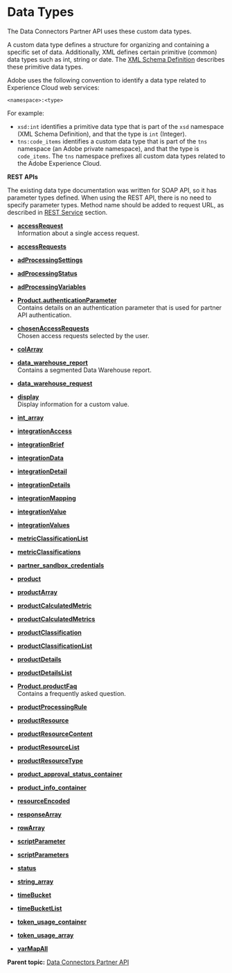 # Data Types

The Data Connectors Partner API uses these custom data types.

A custom data type defines a structure for organizing and containing a specific set of data. Additionally, XML defines certain primitive \(common\) data types such as int, string or date. The [XML Schema Definition](http://www.w3.org/TR/xmlschema11-2/) describes these primitive data types.

Adobe uses the following convention to identify a data type related to Experience Cloud web services:

`<namespace>:<type>` 

For example:

-   `xsd:int` identifies a primitive data type that is part of the `xsd` namespace \(XML Schema Definition\), and that the type is `int` \(Integer\).
-   `tns:code_items` identifies a custom data type that is part of the `tns` namespace \(an Adobe private namespace\), and that the type is `code_items`. The `tns` namespace prefixes all custom data types related to the Adobe Experience Cloud.

**REST APIs** 

The existing data type documentation was written for SOAP API, so it has parameter types defined. When using the REST API, there is no need to specify parameter types. Method name should be added to request URL, as described in [REST Service](../Overview/c_overview_rest.md#) section.

-   **[accessRequest](../data_types/r_accessRequest.md)**  
Information about a single access request.
-   **[accessRequests](../data_types/r_accessRequests.md)**  

-   **[adProcessingSettings](../data_types/r_datatype_adProcessingSettings.md)**  

-   **[adProcessingStatus](../data_types/r_datatype_adProcessingStatus.md)**  

-   **[adProcessingVariables](../data_types/r_datatype_adProcessingVariables.md)**  

-   **[Product.authenticationParameter](../data_types/r_datatype_authenticationParameter.md)**  
Contains details on an authentication parameter that is used for partner API authentication.
-   **[chosenAccessRequests](../data_types/r_chosenAccessRequests.md)**  
Chosen access requests selected by the user.
-   **[colArray](../data_types/r_datatype_colArray.md)**  

-   **[data\_warehouse\_report](../data_types/r_datatype_data_warehouse_report.md)**  
Contains a segmented Data Warehouse report.
-   **[data\_warehouse\_request](../data_types/r_datatype_data_warehouse_request.md)**  

-   **[display](../data_types/r_datatype_display.md)**  
Display information for a custom value.
-   **[int\_array](../data_types/r_datatype_int_array.md)**  

-   **[integrationAccess](../data_types/r_datatype_integrationAccess.md)**  

-   **[integrationBrief](../data_types/r_datatype_integrationBriefs.md)**  

-   **[integrationData](../data_types/r_datatype_integrationDatas.md)**  

-   **[integrationDetail](../data_types/r_datatype_integrationDetail.md)**  

-   **[integrationDetails](../data_types/r_datatype_integrationDetails.md)**  

-   **[integrationMapping](../data_types/r_datatype_integrationMapping.md)**  

-   **[integrationValue](../data_types/r_datatype_integrationValue.md)**  

-   **[integrationValues](../data_types/r_datatype_integrationValues.md)**  

-   **[metricClassificationList](../data_types/r_datatype_metricClassificationList.md)**  

-   **[metricClassifications](../data_types/r_datatype_metricClassifications.md)**  

-   **[partner\_sandbox\_credentials](../data_types/r_datatype_partner_sandbox_credentials.md)**  

-   **[product](../data_types/r_datatype_product.md)**  

-   **[productArray](../data_types/r_datatype_productArray.md)**  

-   **[productCalculatedMetric](../data_types/r_datatype_productCalculatedMetric.md)**  

-   **[productCalculatedMetrics](../data_types/r_datatype_productCalculatedMetrics.md)**  

-   **[productClassification](../data_types/r_datatype_productClassification.md)**  

-   **[productClassificationList](../data_types/r_datatype_productClassificationList.md)**  

-   **[productDetails](../data_types/r_datatype_productDetails.md)**  

-   **[productDetailsList](../data_types/r_datatype_productDetailsList.md)**  

-   **[Product.productFaq](../data_types/r_datatype_productFaq.md)**  
Contains a frequently asked question.
-   **[productProcessingRule](../data_types/r_datatype_productProcessingRule.md)**  

-   **[productResource](../data_types/r_datatype_productResource.md)**  

-   **[productResourceContent](../data_types/r_datatype_productResourceContent.md)**  

-   **[productResourceList](../data_types/r_datatype_productResourceList.md)**  

-   **[productResourceType](../data_types/r_datatype_productResourceType_enum.md)**  

-   **[product\_approval\_status\_container](../data_types/r_datatype_product_approval_status_container.md)**  

-   **[product\_info\_container](../data_types/r_datatype_product_info_container.md)**  

-   **[resourceEncoded](../data_types/r_datatype_resourceEncoded.md)**  

-   **[responseArray](../data_types/r_datatype_responseArray.md)**  

-   **[rowArray](../data_types/r_datatype_rowArray.md)**  

-   **[scriptParameter](../data_types/r_datatype_scriptParameter.md)**  

-   **[scriptParameters](../data_types/r_datatype_scriptParameters.md)**  

-   **[status](../data_types/r_datatype_status.md)**  

-   **[string\_array](../data_types/r_datatype_string_array.md)**  

-   **[timeBucket](../data_types/r_datatype_timeBucket.md)**  

-   **[timeBucketList](../data_types/r_datatype_timeBucketList.md)**  

-   **[token\_usage\_container](../data_types/r_datatype_token_usage_container.md)**  

-   **[token\_usage\_array](../data_types/r_datatype_token_usage_array.md)**  

-   **[varMapAll](../data_types/r_datatype_varMapAll.md)**  


**Parent topic:** [Data Connectors Partner API](../Overview/c_genapi_overview.md)

